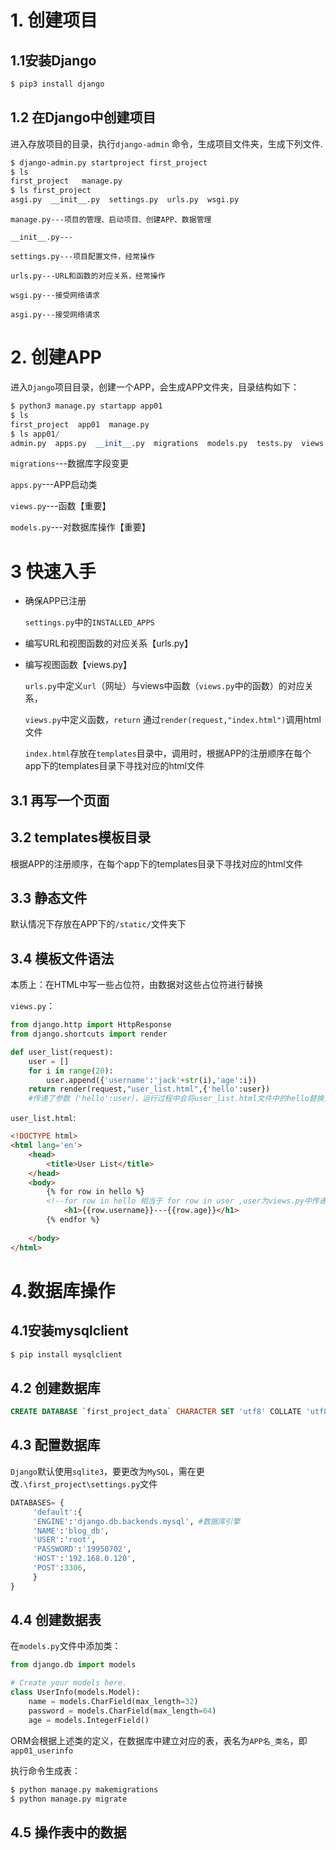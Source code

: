 # 1. 创建项目 

## 1.1安装Django

```bash
$ pip3 install django
```

## 1.2 在Django中创建项目

进入存放项目的目录，执行`django-admin` 命令，生成项目文件夹，生成下列文件.

```bash
$ django-admin.py startproject first_project  
$ ls
first_project   manage.py
$ ls first_project 
asgi.py  __init__.py  settings.py  urls.py  wsgi.py
```

```
manage.py---项目的管理、启动项目、创建APP、数据管理

__init__.py---

settings.py---项目配置文件，经常操作

urls.py---URL和函数的对应关系，经常操作

wsgi.py---接受网络请求

asgi.py---接受网络请求
```





# 2. 创建APP

进入`Django`项目目录，创建一个APP，会生成APP文件夹，目录结构如下：


```python
$ python3 manage.py startapp app01
$ ls
first_project  app01  manage.py
$ ls app01/
admin.py  apps.py  __init__.py  migrations  models.py  tests.py  views.py   
```

`migrations`---数据库字段变更

`apps.py`---APP启动类

`views.py`---函数【重要】

`models.py`---对数据库操作【重要】

# 3  快速入手

- 确保APP已注册

  `settings.py`中的`INSTALLED_APPS`

- 编写URL和视图函数的对应关系【urls.py】

- 编写视图函数【views.py】

  `urls.py`中定义`url`（网址）与views中函数（`views.py`中的函数）的对应关系，

  `views.py`中定义函数，`return` 通过`render(request,"index.html")`调用html文件

  `index.html`存放在`templates`目录中，调用时，根据APP的注册顺序在每个app下的templates目录下寻找对应的html文件

## 3.1  再写一个页面

## 3.2 templates模板目录

 根据APP的注册顺序，在每个app下的templates目录下寻找对应的html文件

##  3.3 静态文件

默认情况下存放在APP下的`/static/`文件夹下

##  3.4  模板文件语法

本质上：在HTML中写一些占位符，由数据对这些占位符进行替换

`views.py`：

```python
from django.http import HttpResponse
from django.shortcuts import render

def user_list(request):
    user = []
    for i in range(20):
        user.append({'username':'jack'+str(i),'age':i})
    return render(request,"user_list.html",{'hello':user})
	#传递了参数｛'hello':user｝，运行过程中会将user_list.html文件中的hello替换为传递的user变量，
```

`user_list.html`:

```html
<!DOCTYPE html>
<html lang='en'>
    <head>
        <title>User List</title>
    </head>
    <body>
        {% for row in hello %}
        <!--for row in hello 相当于 for row in user ,user为views.py中传递过来的列表user-->
			<h1>{{row.username}}---{{row.age}}</h1>
		{% endfor %}
        
    </body>
</html>
```



# 4.数据库操作

## 4.1安装mysqlclient

```bash
$ pip install mysqlclient
```

## 4.2 创建数据库

```sql
CREATE DATABASE `first_project_data` CHARACTER SET 'utf8' COLLATE 'utf8_general_ci';
```



## 4.3 配置数据库

`Django`默认使用`sqlite3`，要更改为`MySQL`，需在更改`.\first_project\settings.py`文件

```python
DATABASES= {
     'default':{
     'ENGINE':'django.db.backends.mysql', #数据库引擎
     'NAME':'blog_db',
	 'USER':'root',
	 'PASSWORD':'19950702',
     'HOST':'192.168.0.120',
	 'POST':3306,   
     }
}
```

## 4.4 创建数据表

在`models.py`文件中添加类：

```python
from django.db import models

# Create your models here.
class UserInfo(models.Model):
    name = models.CharField(max_length=32)
    password = models.CharField(max_length=64)
    age = models.IntegerField()
```

ORM会根据上述类的定义，在数据库中建立对应的表，表名为`APP名_类名`，即`app01_userinfo`

执行命令生成表：

```bash
$ python manage.py makemigrations
$ python manage.py migrate
```

## 4.5 操作表中的数据























